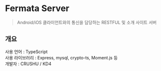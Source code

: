Fermata Server
=========
> Android/iOS 클라이언트와의 통신을 담당하는 RESTFUL 및 소개 사이트 서버

개요
---------
사용 언어 : TypeScript   
사용 라이브러리 : Express, mysql, crypto-ts, Moment.js 등   
개발자 : CRUSHU / KD4